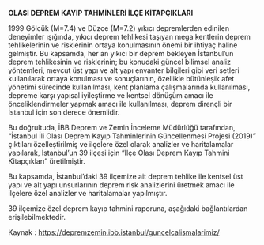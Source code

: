 **OLASI DEPREM KAYIP TAHMİNLERİ İLÇE KİTAPÇIKLARI**

1999 Gölcük (M=7.4) ve Düzce (M=7.2) yıkıcı depremlerden edinilen deneyimler ışığında, yıkıcı deprem tehlikesi taşıyan mega kentlerin deprem tehlikelerinin ve risklerinin ortaya konulmasının önemi bir ihtiyaç haline gelmiştir. Bu kapsamda, her an yıkıcı bir deprem bekleyen İstanbul’un deprem tehlikesinin ve risklerinin; bu konudaki güncel bilimsel analiz yöntemleri, mevcut üst yapı ve alt yapı envanter bilgileri gibi veri setleri kullanılarak ortaya konulması ve sonuçlarının, özellikle bütünleşik afet yönetimi sürecinde kullanılması, kent planlama çalışmalarında kullanılması, depreme karşı yapısal iyileştirme ve kentsel dönüşüm amacı ile önceliklendirmeler yapmak amacı ile kullanılması, deprem dirençli bir İstanbul için son derece önemlidir.
 
Bu doğrultuda, İBB Deprem ve Zemin İnceleme Müdürlüğü tarafından, “İstanbul İli Olası Deprem Kayıp Tahminlerinin Güncellenmesi Projesi (2019)” çıktıları özelleştirilmiş ve ilçelere özel olarak analizler ve haritalamalar yapılarak, İstanbul’un 39 ilçesi için “İlçe Olası Deprem Kayıp Tahmini Kitapçıkları” üretilmiştir.
 
Bu kapsamda, İstanbul’daki 39 ilçemize ait deprem tehlike ile kentsel üst yapı ve alt yapı unsurlarının deprem risk analizlerini üretmek amacı ile ilçelere özel analizler ve haritalamalar yapılmıştır.
 
39 ilçemize özel deprem kayıp tahmini raporuna, aşağıdaki bağlantılardan erişilebilmektedir.

Kaynak : https://depremzemin.ibb.istanbul/guncelcalismalarimiz/
